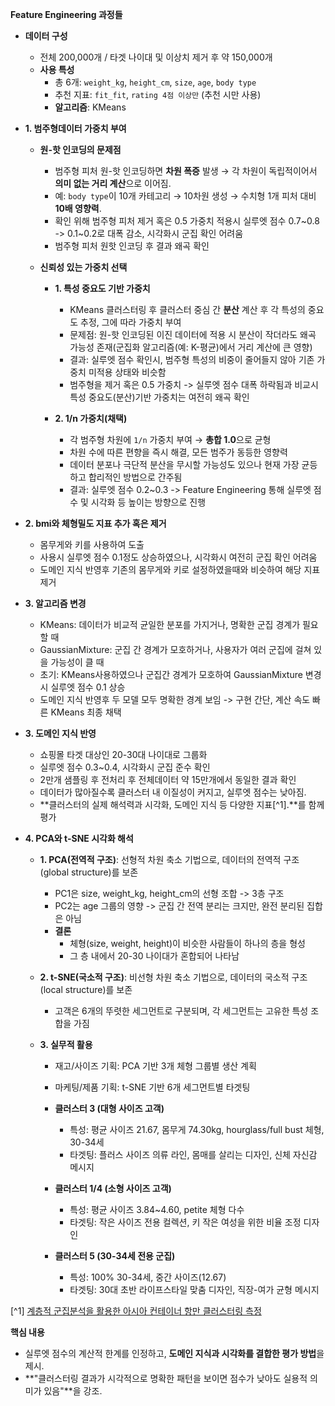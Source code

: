 **Feature Engineering 과정들**
- **데이터 구성**
    - 전체 200,000개 / 타겟 나이대 및 이상치 제거 후 약 150,000개
    - **사용 특성**
        - 총 6개: `weight_kg`, `height_cm`, `size`, `age`, `body type`  
        - 추천 지표: `fit_fit`, `rating 4점 이상만` (추천 시만 사용)
        - **알고리즘**: KMeans

- **1. 범주형데이터 가중치 부여**
     -  **원-핫 인코딩의 문제점**
        - 범주형 피처 원-핫 인코딩하면 **차원 폭증** 발생 → 각 차원이 독립적이어서 **의미 없는 거리 계산**으로 이어짐.
        - 예: `body type`이 10개 카테고리 → 10차원 생성 → 수치형 1개 피처 대비 **10배 영향력**.
        - 확인 위해 범주형 피처 제거 혹은 0.5 가중치 적용시 실루엣 점수 0.7~0.8 -> 0.1~0.2로 대폭 감소, 시각화시 군집 확인 어려움
        - 범주형 피처 원핫 인코딩 후 결과 왜곡 확인
        
     -  **신뢰성 있는 가중치 선택**
        - **1. 특성 중요도 기반 가중치**
            - KMeans 클러스터링 후 클러스터 중심 간 **분산** 계산 후 각 특성의 중요도 추정, 그에 따라 가중치 부여
            - 문제점: 원-핫 인코딩된 이진 데이터에 적용 시 분산이 작더라도 왜곡 가능성 존재(군집화 알고리즘(예: K-평균)에서 거리 계산에 큰 영향)
            - 결과: 실루엣 점수 확인시, 범주형 특성의 비중이 줄어들지 않아 기존 가중치 미적용 상태와 비슷함
            - 범주형을 제거 혹은 0.5 가중치 ->  실루엣 점수 대폭 하락됨과 비교시 특성 중요도(분산)기반 가중치는 여전히 왜곡 확인

        - **2. 1/n 가중치(채택)**
            - 각 범주형 차원에 `1/n` 가중치 부여 → **총합 1.0**으로 균형
            - 차원 수에 따른 편향을 즉시 해결, 모든 범주가 동등한 영향력
            - 데이터 분포나 극단적 분산을 무시할 가능성도 있으나 현재 가장 균등하고 합리적인 방법으로 간주됨
            - 결과: 실루엣 점수 0.2~0.3 -> Feature Engineering 통해 실루엣 점수 및 시각화 등 높이는 방향으로 진행
   
- **2. bmi와 체형밀도 지표 추가 혹은 제거**
    - 몸무게와 키를 사용하여 도출
    - 사용시 실루엣 점수 0.1정도 상승하였으나, 시각화시 여전히 군집 확인 어려움
    - 도메인 지식 반영후 기존의 몸무게와 키로 설정하였을때와 비슷하여 해당 지표 제거

- **3. 알고리즘 변경**
    - KMeans: 데이터가 비교적 균일한 분포를 가지거나, 명확한 군집 경계가 필요할 때
    - GaussianMixture: 군집 간 경계가 모호하거나, 사용자가 여러 군집에 걸쳐 있을 가능성이 클 때
    - 초기: KMeans사용하였으나 군집간 경계가 모호하여 GaussianMixture 변경시 실루엣 점수 0.1 상승
    - 도메인 지식 반영후 두 모델 모두 명확한 경계 보임 -> 구현 간단, 계산 속도 빠른 KMeans 최종 채택

- **3. 도메인 지식 반영**
    - 쇼핑몰 타겟 대상인 20-30대 나이대로 그룹화
    - 실루엣 점수 0.3~0.4, 시각화시 군집 준수 확인
    - 2만개 샘플링 후 전처리 후 전체데이터 약 15만개에서 동일한 결과 확인
    - 데이터가 많아질수록 클러스터 내 이질성이 커지고, 실루엣 점수는 낮아짐.
    - **클러스터의 실제 해석력과 시각화, 도메인 지식 등 다양한 지표[^1].**를 함께 평가
  

- **4. PCA와 t-SNE 시각화 해석**
    -  **1. PCA(전역적 구조)**: 선형적 차원 축소 기법으로, 데이터의 전역적 구조(global structure)를 보존
        - PC1은 size, weight_kg, height_cm의 선형 조합 -> 3층 구조
        - PC2는 age 그룹의 영향 -> 군집 간 전역 분리는 크지만, 완전 분리된 집합은 아님
        - **결론** 
            - 체형(size, weight, height)이 비슷한 사람들이 하나의 층을 형성
            - 그 층 내에서 20-30 나이대가 혼합되어 나타남
       
    -  **2. t-SNE(국소적 구조)**: 비선형 차원 축소 기법으로, 데이터의 국소적 구조(local structure)를 보존
        - 고객은 6개의 뚜렷한 세그먼트로 구분되며, 각 세그먼트는 고유한 특성 조합을 가짐
    
    -  **3. 실무적 활용**
        - 재고/사이즈 기획: PCA 기반 3개 체형 그룹별 생산 계획
        - 마케팅/제품 기획: t-SNE 기반 6개 세그먼트별 타겟팅
        - **클러스터 3 (대형 사이즈 고객)**
            - 특성: 평균 사이즈 21.67, 몸무게 74.30kg, hourglass/full bust 체형, 30-34세
            - 타겟팅: 플러스 사이즈 의류 라인, 몸매를 살리는 디자인, 신체 자신감 메시지

        - **클러스터 1/4 (소형 사이즈 고객)**
            - 특성: 평균 사이즈 3.84~4.60, petite 체형 다수
            - 타겟팅: 작은 사이즈 전용 컬렉션, 키 작은 여성을 위한 비율 조정 디자인

        - **클러스터 5 (30-34세 전용 군집)**
            - 특성: 100% 30-34세, 중간 사이즈(12.67)
            - 타겟팅: 30대 초반 라이프스타일 맞춤 디자인, 직장-여가 균형 메시지



[^1] [계층적 군집분석을 활용한 아시아 컨테이너 항만 클러스터링 측정](http://kportea.or.kr/filedown/Treatise/2022/3.%20%5B%ED%95%AD%EB%A7%8C%EA%B2%BD%EC%A0%9C%2037%EA%B6%8C%201%ED%98%B8%5D%20%EA%B3%84%EC%B8%B5%EC%A0%81%20%EA%B5%B0%EC%A7%91%EB%B6%84%EC%84%9D(%EC%B5%9C%EB%8B%A8,%20%EC%B5%9C%EC%9E%A5,%20%ED%8F%89%EA%B7%A0,%20%EC%A4%91%EC%95%99%EC%97%B0%EA%B2%B0)%EB%B0%A9%EB%B2%95%EC%97%90%20%EC%9D%98%ED%95%9C%20%EC%95%84%EC%8B%9C%EC%95%84%20%EC%BB%A8%ED%85%8C%EC%9D%B4%EB%84%88%20%ED%95%AD%EB%A7%8C%EC%9D%98%20%ED%81%B4%EB%9F%AC%EC%8A%A4%ED%84%B0%EB%A7%81%20%EC%B8%A1%EC%A0%95%20%EB%B0%8F%20%EC%8B%A4_.pdf)
 
**핵심 내용**
- 실루엣 점수의 계산적 한계를 인정하고, **도메인 지식과 시각화를 결합한 평가 방법**을 제시.
- **"클러스터링 결과가 시각적으로 명확한 패턴을 보이면 점수가 낮아도 실용적 의미가 있음"**을 강조.
